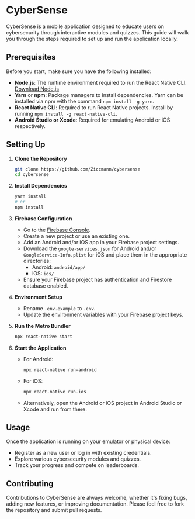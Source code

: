 
# CyberSense

CyberSense is a mobile application designed to educate users on cybersecurity through interactive modules and quizzes. This guide will walk you through the steps required to set up and run the application locally.

## Prerequisites

Before you start, make sure you have the following installed:
- **Node.js**: The runtime environment required to run the React Native CLI. [Download Node.js](https://nodejs.org/)
- **Yarn** or **npm**: Package managers to install dependencies. Yarn can be installed via npm with the command `npm install -g yarn`.
- **React Native CLI**: Required to run React Native projects. Install by running `npm install -g react-native-cli`.
- **Android Studio or Xcode**: Required for emulating Android or iOS respectively.

## Setting Up

1. **Clone the Repository**
   ```bash
   git clone https://github.com/Ziccmann/cybersense
   cd cybersense
   ```

2. **Install Dependencies**
   ```bash
   yarn install
   # or
   npm install
   ```

3. **Firebase Configuration**
   - Go to the [Firebase Console](https://console.firebase.google.com/).
   - Create a new project or use an existing one.
   - Add an Android and/or iOS app in your Firebase project settings.
   - Download the `google-services.json` for Android and/or `GoogleService-Info.plist` for iOS and place them in the appropriate directories:
     - Android: `android/app/`
     - iOS: `ios/`
   - Ensure your Firebase project has authentication and Firestore database enabled.

4. **Environment Setup**
   - Rename `.env.example` to `.env`.
   - Update the environment variables with your Firebase project keys.

5. **Run the Metro Bundler**
   ```bash
   npx react-native start
   ```

6. **Start the Application**
   - For Android:
     ```bash
     npx react-native run-android
     ```
   - For iOS:
     ```bash
     npx react-native run-ios
     ```
   - Alternatively, open the Android or iOS project in Android Studio or Xcode and run from there.

## Usage

Once the application is running on your emulator or physical device:
- Register as a new user or log in with existing credentials.
- Explore various cybersecurity modules and quizzes.
- Track your progress and compete on leaderboards.

## Contributing

Contributions to CyberSense are always welcome, whether it's fixing bugs, adding new features, or improving documentation. Please feel free to fork the repository and submit pull requests.
